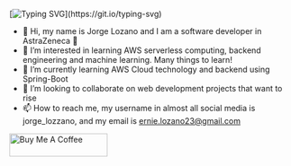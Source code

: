 [![Typing SVG](https://readme-typing-svg.demolab.com?font=Fira+Code&pause=1000&color=09F73A&width=435&lines=Hello+World%2C+I'm+Jorge!)](https://git.io/typing-svg)

- 👋 Hi, my name is Jorge Lozano and I am a software developer in AstraZeneca 🧬
- 👀 I’m interested in learning AWS serverless computing, backend engineering and machine learning. Many things to learn!
- 🌱 I’m currently learning AWS Cloud technology and backend using Spring-Boot
- 💞️ I’m looking to collaborate on web development projects that want to rise
- 📫 How to reach me, my username in almost all social media is jorge_lozzano, and my email is ernie.lozano23@gmail.com


<a href="https://www.buymeacoffee.com/jorgelozano" target="_blank"><img src="https://cdn.buymeacoffee.com/buttons/default-orange.png" alt="Buy Me A Coffee" height="41" width="174"></a>
<!---
jorgelozzano/jorgelozzano is a ✨ special ✨ repository because its `README.md` (this file) appears on your GitHub profile.
You can click the Preview link to take a look at your changes.
--->
